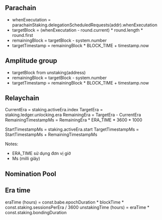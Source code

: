 ## Parachain
- whenExecutation = parachainStaking.delegationScheduledRequests(addr).whenExecutation
- targetBlock = (whenExecutation - round.current) * round.length * round.first
- remainingBlock = targetBlock - system.number
- targetTimestamp = remainingBlock * BLOCK_TIME + timestamp.now

## Amplitude group
- targetBlock from unstaking(address)
- remainingBlock = targetBlock - system.number
- targetTimestamp = remainingBlock * BLOCK_TIME + timestamp.now

## Relaychain

CurrentEra = staking.activeEra.index
TargetEra = staking.ledger.unlocking.era
RemainingEra = TargetEra - CurrentEra
RemainingTimestampMs = RemainingEra * ERA_TIME * 3600 * 1000

StartTimestampMs = staking.activeEra.start
TargetTimestampMs = StartTimestampMs + RemainingTimestampMs

Notes:
- ERA_TIME sử dụng đơn vị giờ
- Ms (milli giây)

## Nomination Pool

## Era time
eraTime (hours) = const.babe.epochDuration * blockTime * const.staking.sessionsPerEra / 3600
unstakingTime (hours) = eraTime * const.staking.bondingDuration
